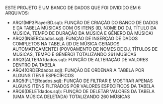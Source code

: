 ESTE PROJETO É UM BANCO DE DADOS QUE FOI DIVIDIDO EM 6 ARQUIVOS:

- ARQ1(MP3PlayerBD.sql): FUNÇÃO DE CRIAÇÃO DO BANCO DE DADOS E DA TABELA MÚSICAS COM OS ITENS (ID, NOME DO DJ, TÍTULO DA MÚSICA, TEMPO DE DURAÇÃO DA MÚSICA E GÊNERO 
  DA MÚSICA)
- ARQ2(INSERCdados.sql): FUNÇÃO DE INSERÇÃO DE DADOS COMPLETOS NA TABELA (ID DE MÚSICA GERADOS AUTOMATICAMENTE) (POVOAMENTO DE NOMES DE DJ, TÍTULOS DE MÚSICAS, TEMPO 
  E GÊNERO) TOTALIZANDO 261 MÚSICAS
- ARQ3(ALTERATdados.sql): FUNÇÃO DE ALTERAÇÃO DE VALORES DENTRO DA TABELA
- ARQ4(ORDERdados.sql): FUNÇÃO DE ORDENAR A TABELA POR ALGUNS ITENS ESPECÍFICOS
- ARQ5(FILTERdados.sql): FUNÇÃO DE FILTRAR E MOSTRAR APENAS ALGUNS ITENS FILTRADOS POR VALORES ESPECÍFICOS DA TABELA
- ARQ6(DELETdados.sql): FUNÇÃO DE DELETAR VALORES DA TABELA (UMA MÚSICA DELETADA) TOTALIZANDO 260 MÚSICAS
  
